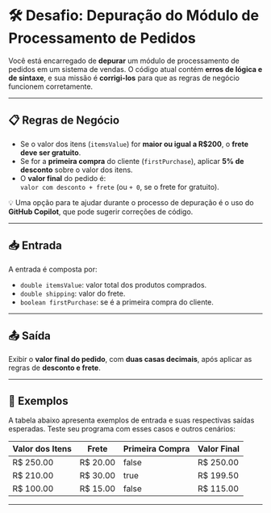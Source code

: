 # 🛠️ Desafio: Depuração do Módulo de Processamento de Pedidos

Você está encarregado de **depurar** um módulo de processamento de pedidos em um sistema de vendas. O código atual contém **erros de lógica e de sintaxe**, e sua missão é **corrigi-los** para que as regras de negócio funcionem corretamente.

---

## 📋 Regras de Negócio

- Se o valor dos itens (`itemsValue`) for **maior ou igual a R$200**, o **frete deve ser gratuito**.
- Se for a **primeira compra** do cliente (`firstPurchase`), aplicar **5% de desconto** sobre o valor dos itens.
- O **valor final** do pedido é:  
  `valor com desconto + frete` (ou `+ 0`, se o frete for gratuito).

💡 Uma opção para te ajudar durante o processo de depuração é o uso do **GitHub Copilot**, que pode sugerir correções de código.

---

## 📥 Entrada

A entrada é composta por:

- `double itemsValue`: valor total dos produtos comprados.  
- `double shipping`: valor do frete.  
- `boolean firstPurchase`: se é a primeira compra do cliente.

---

## 📤 Saída

Exibir o **valor final do pedido**, com **duas casas decimais**, após aplicar as regras de **desconto e frete**.

---

## 🧪 Exemplos

A tabela abaixo apresenta exemplos de entrada e suas respectivas saídas esperadas. Teste seu programa com esses casos e outros cenários:

| Valor dos Itens | Frete | Primeira Compra | Valor Final |
|------------------|--------|------------------|--------------|
| R$ 250.00        | R$ 20.00 | false           | R$ 250.00    |
| R$ 210.00        | R$ 30.00 | true            | R$ 199.50    |
| R$ 100.00        | R$ 15.00 | false           | R$ 115.00    |

---

